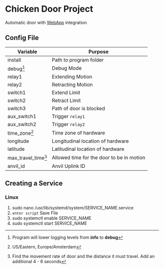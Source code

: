 # Chicken Door Project
Automatic door with [WebApp](https://CLDWHXPSURNV4EW5.anvil.app/YYX76UIW3FLUVCCLEB6FN5WL) integration

## Config File
|Variable|Purpose|
|--------|--------|
|   install         | Path to program folder |
|   debug[^1]           | Debug Mode |
|   relay1          | Extending Motion |
|   relay2          | Retracting Motion |
|   switch1         | Extend Limit |
|   switch2         | Retract Limit |
|   switch3         | Path of door is blocked |
|   aux_switch1     | Trigger `relay1` |
|   aux_switch2     | Trigger `relay2` |
|   time_zone[^2]       | Time zone of hardware |
|   longitude       | Longitudinal location of hardware |
|   latitude        | Latitudinal location of hardware |
|   max_travel_time[^3] | Allowed time for the door to be in motion |
|   anvil_id        | Anvil Uplink ID |

## Creating a Service
### Linux
1. sudo nano /usr/lib/systemd/system/SERVICE_NAME.service
2. ```enter script``` Save File
3. sudo systemctl enable SERVICE_NAME
4. sudo systemctl start SERVICE_NAME

[^1]: Program will lower logging levels from **info** to **debug**
[^2]: US/Eastern, Europe/Amsterdam
[^3]: Find the movement rate of door and the distance it must travel. Add an additional 4 - 6 seconds
